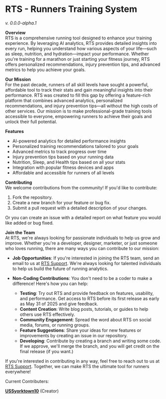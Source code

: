 # RTS - Runners Training System
*v. 0.0.0-alpha.1*

**Overview**  
RTS is a comprehensive running tool designed to enhance your training experience. By leveraging AI analytics, RTS provides detailed insights into every run, helping you understand how various aspects of your life—such as sleep, nutrition, and hydration—impact your performance. Whether you're training for a marathon or just starting your fitness journey, RTS offers personalized recommendations, injury prevention tips, and advanced metrics to help you achieve your goals.

**Our Mission**   
For the past decade, runners of all skill levels have sought a powerful, affordable tool to track their stats and gain meaningful insights into their performance. RTS was created to fill this gap by offering a feature-rich platform that combines advanced analytics, personalized recommendations, and injury prevention tips—all without the high costs of other services. Our mission is to make professional-grade training tools accessible to everyone, empowering runners to achieve their goals and unlock their full potential.

**Features**  
- AI-powered analytics for detailed performance insights  
- Personalized training recommendations tailored to your goals  
- Advanced metrics to track progress over time  
- Injury prevention tips based on your running data  
- Nutrition, Sleep, and Health tips based on all your stats
- Integration with popular fitness devices and apps  
- Affordable and accessible for runners of all levels  


**Contributing**  
We welcome contributions from the community! If you'd like to contribute:  
1. Fork the repository.  
2. Create a new branch for your feature or bug fix.  
3. Submit a pull request with a detailed description of your changes.  

Or you can create an issue with a detailed report on what feature you would like added or bug fixed.

**Join the Team**  
At RTS, we're always looking for passionate individuals to help us grow and improve. Whether you're a developer, designer, marketer, or just someone who loves running, there are many ways you can contribute to our mission:

- **Job Opportunities**: If you're interested in joining the RTS team, send an email to us at [RTS Support](mailto:joemarch954@gmail.com). We're always looking for talented individuals to help us build the future of running analytics.
  
- **Non-Coding Contributions**: You don't need to be a coder to make a difference! Here's how you can help:  
  - **Testing**: Try out RTS and provide feedback on features, usability, and performance. Get access to RTS before its first release as early as May 31 of 2025 and give feedback.
  - **Content Creation**: Write blog posts, tutorials, or guides to help others use RTS effectively.  
  - **Community Engagement**: Spread the word about RTS on social media, forums, or running groups.  
  - **Feature Suggestions**: Share your ideas for new features or improvements by creating an issue in our repository. 
  - **Developing**: Contribute by creating a branch and writing some code. If we approve, we'll merge the branch, and you will get credit on the final release (if you want.)

If you're interested in contributing in any way, feel free to reach out to us at [RTS Support](mailto:joemarch954@gmail.com). Together, we can make RTS the ultimate tool for runners everywhere!

Current Contributers:

**[USSyorktown10](https://github.com/USSyorktown10)** (Creator)